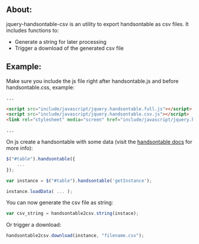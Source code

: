## About:

jquery-handsontable-csv is an utility to export handsontable as csv files.
It includes functions to: 

* Generate a string for later processing
* Trigger a download of the generated csv file

## Example:

Make sure you include the js file right after handsontable.js and before handsontable.css, example:

``` html
...

<script src="include/javascript/jquery.handsontable.full.js"></script>
<script src="include/javascript/jquery.handsontable.csv.js"></script>
<link rel="stylesheet" media="screen" href="include/javascript/jquery.handsontable.full.css">

...
```

On js create a handsontable with some data (visit the [handsontable docs](https://github.com/warpech/jquery-handsontable/wiki/Options#constructor-options) for more info):

``` js
$("#table").handsontable({
    ...
});

var instance = $("#table").handsontable('getInstance');

instance.loadData( ... );
```

You can now generate the csv file as string:

``` js
var csv_string = handsontable2csv.string(instace);
```

Or trigger a download:

``` js
handsontable2csv.download(instance, "filename.csv");
```
